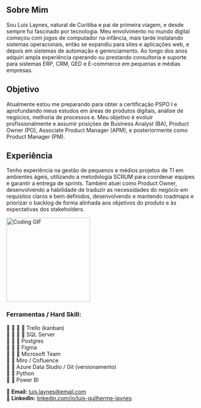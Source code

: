 ## Sobre Mim

Sou Luis Laynes, natural de Curitiba e pai de primeira viagem, e desde sempre fui fascinado por tecnologia. Meu envolvimento no mundo digital começou com jogos de computador na infância, mais tarde instalando sistemas operacionais, então se expandiu para sites e aplicações web, e depois em sistemas de automação e gerenciamento. Ao longo dos anos adquiri ampla experiência operando ou prestando consultoria e suporte para sistemas ERP, CRM, GED e E-commerce em pequenas e médias empresas. 

## Objetivo

Atualmente estou me preparando para obter a certificação PSPO I e aprofundando meus estudos em áreas de produtos digitais, análise de negócios, melhoria de processos e. Meu objetivo é evoluir profissionalmente e assumir posições de Business Analyst (BA), Product Owner (PO), Associate Product Manager (APM), e posteriormente como Product Manager (PM).

## Experiência

Tenho experiência na gestão de pequenos e médios projetos de TI em ambientes ágeis, utilizando a metodologia SCRUM para coordenar equipes e garantir a entrega de sprints. Também atuei como Product Owner, desenvolvendo a habilidade de traduzir as necessidades do negócio em requisitos claros e bem definidos, desenvolvendo e mantendo roadmaps e priorizar o backlog de forma alinhada aos objetivos do produto e às expectativas dos stakeholders.

<img src="https://media.giphy.com/media/JHGdFpgGdrd6chU6qj/giphy.gif?cid=790b7611slyio4bzcglyi5wukarfzblt2znx6snxi6m2p5zt&ep=v1_gifs_search&rid=giphy.gif&ct=g" alt="Coding GIF" width="220">

### Ferramentas / Hard Skill: 

:large_blue_circle: :large_blue_circle: :large_blue_circle: :large_blue_circle: Trello (kanban)  
:large_blue_circle: :large_blue_circle: :large_blue_circle: :large_blue_circle: SQL Server  
:large_blue_circle: :large_blue_circle: :large_blue_circle: Postgres  
:large_blue_circle: :large_blue_circle: :large_blue_circle: Figma  
:large_blue_circle: :large_blue_circle: :large_blue_circle: Microsoft Team  
:large_blue_circle: :large_blue_circle: Miro / Cofluence  
:large_blue_circle: :large_blue_circle: Azure Data Studio / Git (versionamento)  
:large_blue_circle: :large_blue_circle: Python  
:large_blue_circle: :large_blue_circle: Power BI  

📧 **Email:** luis.laynes@email.com  
🔗 **LinkedIn:** [linkedin.com/in/luis-guilherme-laynes](www.linkedin.com/in/luis-guilherme-laynes)

